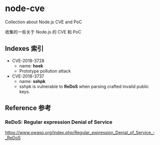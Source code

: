 # node-cve

Collection about Node.js CVE and PoC

收集的一些关于 Node.js 的 CVE 和 PoC

## Indexes 索引

- CVE-2018-3728
	- name: **hoek**
	- Prototype pollution attack
- CVE-2018-3737
	- name: **sshpk**
	- sshpk is vulnerable to **ReDoS** when parsing crafted invalid public keys.

## Reference 参考

### ReDoS: Regular expression Denial of Service

<https://www.owasp.org/index.php/Regular_expression_Denial_of_Service_-_ReDoS>

